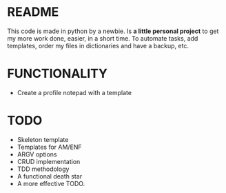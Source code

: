 README
========================

This code is made in python by a newbie. Is **a little personal project** to get my more work done, easier, in a short time. To automate tasks, add templates, order my files in dictionaries and have a backup, etc.


FUNCTIONALITY
========================
* Create a profile notepad with a template

TODO
========================
* Skeleton template
* Templates for AM/ENF
* ARGV options
* CRUD implementation
* TDD methodology
* A functional death star
* A more effective TODO.
